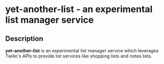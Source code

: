 # yet-another-list - an experimental list manager service

## Description

**yet-another-list** is an experimental list manager service which leverages Twilio's APIs to provide list services like shopping lists and notes lists.
